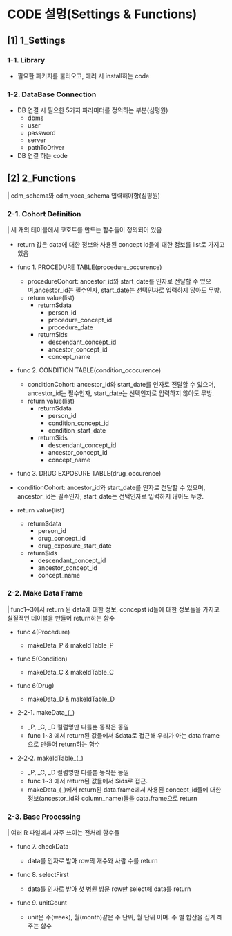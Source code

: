 # CODE 설명(Settings & Functions)

## [1] 1_Settings

### 1-1. Library
-   필요한 패키지를 불러오고, 에러 시 install하는 code 
### 1-2. DataBase Connection
-   DB 연결 시 필요한 5가지 파라미터를 정의하는 부분(심평원)
    -   dbms
    -   user
    -   password
    -   server
    -   pathToDriver
-   DB 연결 하는 code

## [2] 2_Functions
| cdm_schema와 cdm_voca_schema 입력해야함(심평원)


### 2-1. Cohort Definition
| 세 개의 테이블에서 코호트를 만드는 함수들이 정의되어 있음

- return 값은 data에 대한 정보와 사용된 concept id들에 대한 정보를 list로 가지고 있음

- func 1. PROCEDURE TABLE(procedure_occurence)
  - procedureCohort: ancestor_id와 start_date를 인자로 전달할 수 있으며,ancestor_id는 필수인자, start_date는 선택인자로 입력하지 않아도 무방.
  - return value(list)
    - return$data 
      - person_id
      - procedure_concept_id
      - procedure_date
    - return$ids 
      - descendant_concept_id
      - ancestor_concept_id
      - concept_name
    
- func 2. CONDITION TABLE(condition_occcurence)
  - conditionCohort: ancestor_id와 start_date를 인자로 전달할 수 있으며, ancestor_id는 필수인자, start_date는 선택인자로 입력하지 않아도 무방.
  - return value(list)
    - return$data 
      - person_id
      - condition_concept_id
      - condition_start_date
    - return$ids 
      - descendant_concept_id
      - ancestor_concept_id
      - concept_name
      
-  func 3. DRUG EXPOSURE TABLE(drug_occurence)
  - conditionCohort: ancestor_id와 start_date를 인자로 전달할 수 있으며, ancestor_id는 필수인자, start_date는 선택인자로 입력하지 않아도 무방.
  - return value(list)
    - return$data 
      - person_id
      - drug_concept_id
      - drug_exposure_start_date
    - return$ids 
      - descendant_concept_id
      - ancestor_concept_id
      - concept_name
      
      
### 2-2. Make Data Frame
| func1~3에서 return 된 data에 대한 정보, concepst id들에 대한 정보들을 가지고 실질적인 테이블을 만들어 return하는 함수

- func 4(Procedure)
  - makeData_P & makeIdTable_P
- func 5(Condition)
  - makeData_C & makeIdTable_C
- func 6(Drug)
  - makeData_D & makeIdTable_D

- 2-2-1. makeData_(_)
  - _P, _C, _D  컬럼명만 다를뿐 동작은 동일
  - func 1~3 에서 return된 값들에서 $data로 접근해 우리가 아는 data.frame으로 만들어 return하는 함수 

- 2-2-2. makeIdTable_(_)
  - _P, _C, _D 컬럼명만 다를뿐 동작은 동일
  - func 1~3 에서 return된 값들에서 $ids로 접근.
  - makeData_(_)에서 return된  data.frame에서 사용된 concept_id들에 대한 정보(ancestor_id와 column_name)들을 data.frame으로 return 

### 2-3. Base Processing
| 여러 R 파일에서 자주 쓰이는 전처리 함수들 

- func 7. checkData
  - data를 인자로 받아 row의 개수와 사람 수를 return
  
- func 8. selectFirst
  - data를 인자로 받아 첫 병원 방문 row만 select해 data를 return
  
- func 9. unitCount
  - unit은 주(week), 월(month)같은 주 단위, 월 단위 이며. 주 별 합산을 집계 해주는 함수
